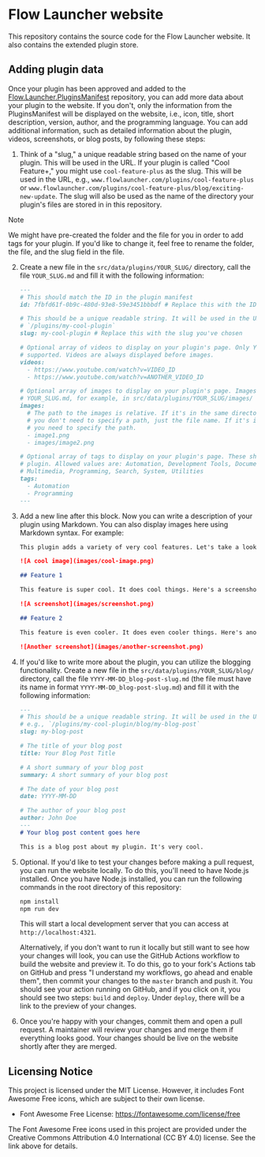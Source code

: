 # Flow Launcher website

This repository contains the source code for the Flow Launcher website. It also contains the extended plugin store.

## Adding plugin data

Once your plugin has been approved and added to
the [Flow.Launcher.PluginsManifest](https://github.com/Flow-Launcher/Flow.Launcher.PluginsManifest/) repository, you can
add more data about your plugin to the website. If you don't, only the information from the PluginsManifest will be
displayed on the website, i.e., icon, title, short description, version, author, and the programming language. You can
add additional information, such as detailed information about the plugin, videos, screenshots, or blog posts, by
following these steps:

1. Think of a "slug," a unique readable string based on the name of your plugin. This will be used in the URL. If your
   plugin is called "Cool Feature+," you might use `cool-feature-plus` as the slug. This will be used in the URL, e.g.,
   `www.flowlauncher.com/plugins/cool-feature-plus` or
   `www.flowlauncher.com/plugins/cool-feature-plus/blog/exciting-new-update`. The slug will also be used as the name of
   the directory your plugin's files are stored in in this repository.

> [!NOTE]
> We might have pre-created the folder and the file for you in order to add tags for your plugin. If you'd like to
> change it, feel free to rename the folder, the file, and the slug field in the file.

2. Create a new file in the `src/data/plugins/YOUR_SLUG/` directory, call the file `YOUR_SLUG.md` and fill it with the
   following information:
   ```markdown
   ---
   # This should match the ID in the plugin manifest
   id: 7fbfd61f-0b9c-480d-93e8-59e3451bbbdf # Replace this with the ID of your plugin

   # This should be a unique readable string. It will be used in the URL, e.g.,
   # `/plugins/my-cool-plugin`
   slug: my-cool-plugin # Replace this with the slug you've chosen

   # Optional array of videos to display on your plugin's page. Only YouTube links are
   # supported. Videos are always displayed before images.
   videos:
     - https://www.youtube.com/watch?v=VIDEO_ID
     - https://www.youtube.com/watch?v=ANOTHER_VIDEO_ID

   # Optional array of images to display on your plugin's page. Images should be stored near 
   # YOUR_SLUG.md, for example, in src/data/plugins/YOUR_SLUG/images/
   images:
     # The path to the images is relative. If it's in the same directory as the .md file,
     # you don't need to specify a path, just the file name. If it's in a subdirectory,
     # you need to specify the path.
     - image1.png
     - images/image2.png

   # Optional array of tags to display on your plugin's page. These should be relevant to your
   # plugin. Allowed values are: Automation, Development Tools, Documentation, Gaming, 
   # Multimedia, Programming, Search, System, Utilities
   tags:
     - Automation
     - Programming
   ---
   ```
3. Add a new line after this block. Now you can write a description of your plugin using Markdown. You can also display
   images here using Markdown syntax. For example:
   ```markdown
   This plugin adds a variety of very cool features. Let's take a look at them!

   ![A cool image](images/cool-image.png)

   ## Feature 1

   This feature is super cool. It does cool things. Here's a screenshot:

   ![A screenshot](images/screenshot.png)

   ## Feature 2

   This feature is even cooler. It does even cooler things. Here's another screenshot:

   ![Another screenshot](images/another-screenshot.png)
   ```
4. If you'd like to write more about the plugin, you can utilize the blogging functionality. Create a new file in the
   `src/data/plugins/YOUR_SLUG/blog/` directory, call the file `YYYY-MM-DD_blog-post-slug.md` (the file must have its
   name in format `YYYY-MM-DD_blog-post-slug.md`) and fill it with the following information:
   ```markdown
   ---
   # This should be a unique readable string. It will be used in the URL,
   # e.g., `/plugins/my-cool-plugin/blog/my-blog-post`
   slug: my-blog-post

   # The title of your blog post
   title: Your Blog Post Title

   # A short summary of your blog post
   summary: A short summary of your blog post

   # The date of your blog post
   date: YYYY-MM-DD

   # The author of your blog post
   author: John Doe
   ---
   # Your blog post content goes here

   This is a blog post about my plugin. It's very cool.
   ```

5. Optional. If you'd like to test your changes before making a pull request, you can run the website locally. To do
   this, you'll need to have Node.js installed. Once you have Node.js installed, you can run the following commands in
   the root directory of this repository:
   ```bash
   npm install
   npm run dev
   ```
   This will start a local development server that you can access at `http://localhost:4321`.

   Alternatively, if you don't want to run it locally but still want to see how your changes will look, you can use the
   GitHub Actions workflow to build the website and preview it. To do this, go to your fork's Actions tab on GitHub and
   press "I understand my workflows, go ahead and enable them", then commit your changes to the `master` branch and push
   it. You should see your action running on GitHub, and if you click on it, you should see two steps: `build` and
   `deploy`. Under `deploy`, there will be a link to the preview of your changes.

6. Once you're happy with your changes, commit them and open a pull request. A maintainer will review your changes and
   merge them if everything looks good. Your changes should be live on the website shortly after they are merged.

## Licensing Notice

This project is licensed under the MIT License. However, it includes Font Awesome Free icons, which are subject to their
own license.

- Font Awesome Free License: https://fontawesome.com/license/free

The Font Awesome Free icons used in this project are provided under the Creative Commons Attribution 4.0 International
(CC BY 4.0) license. See the link above for details.
